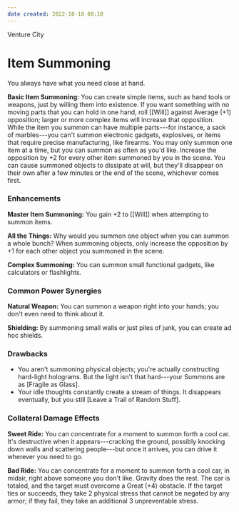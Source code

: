 ```yaml
---
date created: 2022-10-18 08:10
---
```


Venture City

# Item Summoning

You always have what you need close at hand.

**Basic Item Summoning:** You can create simple items, such as hand tools or weapons, just by willing them into existence. If you want something with no moving parts that you can hold in one hand, roll [[Will]] against Average (+1) opposition; larger or more complex items will increase that opposition. While the item you summon can have multiple parts---for instance, a sack of marbles---you can't summon electronic gadgets, explosives, or items that require precise manufacturing, like firearms. You may only summon one item at a time, but you can summon as often as you'd like. Increase the opposition by +2 for every other item summoned by you in the scene. You can cause summoned objects to dissipate at will, but they'll disappear on their own after a few minutes or the end of the scene, whichever comes first.

### Enhancements

**Master Item Summoning:** You gain +2 to [[Will]] when attempting to summon items.

**All the Things:** Why would you summon one object when you can summon a whole bunch? When summoning objects, only increase the opposition by +1 for each other object you summoned in the scene.

**Complex Summoning:** You can summon small functional gadgets, like calculators or flashlights.

### Common Power Synergies

**Natural Weapon:** You can summon a weapon right into your hands; you don't even need to think about it.

**Shielding:** By summoning small walls or just piles of junk, you can create ad hoc shields.

### Drawbacks

- You aren't summoning physical objects; you're actually constructing hard-light holograms. But the light isn't that hard---your Summons are as [Fragile as Glass].
- Your idle thoughts constantly create a stream of things. It disappears eventually, but you still [Leave a Trail of Random Stuff].

### Collateral Damage Effects

**Sweet Ride:** You can concentrate for a moment to summon forth a cool car. It's destructive when it appears---cracking the ground, possibly knocking down walls and scattering people---but once it arrives, you can drive it wherever you need to go.

**Bad Ride:** You can concentrate for a moment to summon forth a cool car, in midair, right above someone you don't like. Gravity does the rest. The car is totaled, and the target must overcome a Great (+4) obstacle. If the target ties or succeeds, they take 2 physical stress that cannot be negated by any armor; if they fail, they take an additional 3 unpreventable stress.

